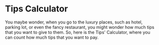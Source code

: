# Tips Calculator

You maybe wonder, when you go to the luxury places, such as hotel, parking lot, or even the fancy restaurant, you might wonder how much tips that you want to give to them. So, here is the Tips' Calculator, where you can count how much tips that you want to pay.

